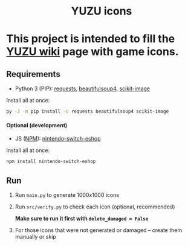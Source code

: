 <h1 align="center">YUZU icons<h1>

This project is intended to fill the [YUZU wiki](https://yuzu-emu.org/game/) page with game icons.


## Requirements

- Python 3 (PIP): [requests](https://pypi.org/project/requests/), [beautifulsoup4](https://pypi.org/project/beautifulsoup4/), [scikit-image](https://pypi.org/project/scikit-image)

Install all at once:
```bash
py -3 -m pip install -U requests beautifulsoup4 scikit-image
```


#### Optional (development)

- JS ([NPM](https://nodejs.org/en/download/ "Download Node.js")): [nintendo-switch-eshop](https://www.npmjs.com/package/nintendo-eshop-api)

Install all at once:
```bash
npm install nintendo-switch-eshop
```



## Run

1. Run `main.py` to generate 1000x1000 icons
2. Run `src/verify.py` to check each icon (optional, recommended) 

	**Make sure to run it first with `delete_damaged = False`**
3. For those icons that were not generated or damaged – create them manually or skip
